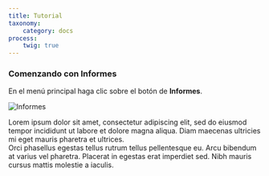 ```yaml
---
title: Tutorial
taxonomy:
    category: docs
process:
	twig: true
---
```


### Comenzando con Informes

En el menú principal haga clic sobre el botón de <b>Informes</b>.

![Informes](../../../imagenes/modulos/informes/informes_64x64.png?lightbox=100&resize=200)

Lorem ipsum dolor sit amet, consectetur adipiscing elit, sed do eiusmod tempor incididunt ut labore et dolore magna aliqua. Diam maecenas ultricies mi eget mauris pharetra et ultrices. 
<br/>
Orci phasellus egestas tellus rutrum tellus pellentesque eu. Arcu bibendum at varius vel pharetra. Placerat in egestas erat imperdiet sed. Nibh mauris cursus mattis molestie a iaculis.